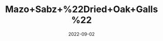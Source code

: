 ---
title: 'Mazo+Sabz+%22Dried+Oak+Galls%22'
date: '2022-09-02' 
metatag: '' 
inventory: '0' 
draft: false 
# meta description 
shortDescripton: ''
description: 'Herb'
longdescription: ''
featured: True
# product Price
price: '100.0'
# Product Short Description
shortDescription: ''
productID: '840A3DC0-9B2A-ED11-9968-005056B3A416'
type: 'products'
category: 'Herb' 
thumnailproduct: 'https://aminsaddiquidawakhana.eralive.net/images/products/840A3DC0-9B2A-ED11-9968-005056B3A4161.png' 
images:
  - image: 'images/products/840A3DC0-9B2A-ED11-9968-005056B3A4161.png'  
Variants:
---